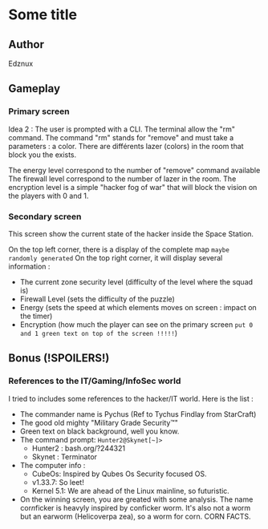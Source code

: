 # Some title

## Author
Edznux

## Gameplay

### Primary screen


Idea 2 : 
The user is prompted with a CLI.
The terminal allow the "rm" command.
The command "rm" stands for "remove" and must take a parameters : a color.
There are différents lazer (colors) in the room that block you the exists.

The energy level correspond to the number of "remove" command available
The firewall level correspond to the number of lazer in the room.
The encryption level is a simple "hacker fog of war" that will block the vision on the players with 0 and 1.



### Secondary screen

This screen show the current state of the hacker inside the Space Station.

On the top left corner, there is a display of the complete map `maybe randomly generated`
On the top right corner, it will display several information :
- The current zone security level (difficulty of the level where the squad is)
- Firewall Level (sets the difficulty of the puzzle)
- Energy (sets the speed at which elements moves on screen : impact on the timer)
- Encryption (how much the player can see on the primary screen `put 0 and 1 green text on top of the screen !!!!!`)


## Bonus (!SPOILERS!)

### References to the IT/Gaming/InfoSec world

I tried to includes some references to the hacker/IT world.
Here is the list : 
- The commander name is Pychus (Ref to Tychus Findlay from StarCraft)
- The good old mighty "Military Grade Security™"
- Green text on black background, well you know.
- The command prompt: `Hunter2@Skynet[~]>`
  - Hunter2 : bash.org/?244321
  - Skynet : Terminator
- The computer info : 
  - CubeOs: Inspired by Qubes Os Security focused OS.
  - v1.33.7: So leet!
  - Kernel 5.1: We are ahead of the Linux mainline, so futuristic.
- On the winning screen, you are greated with some analysis. The name cor*n*ficker is heavyly inspired by conficker worm.  It's also not a worm but an earworm (Helicoverpa zea), so a worm for corn. CORN FACTS.